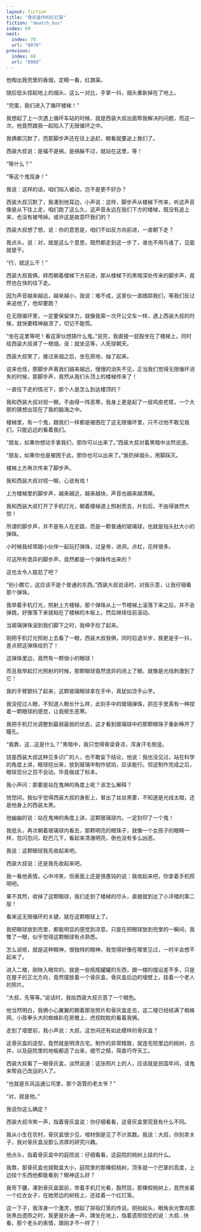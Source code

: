 ```yaml
---
layout: fiction
title: "骨灰盒中的红灯笼"
fiction: "deatch_bus"
index: 69
next:
  index: 70
  url: "0070"
previous:
  index: 68
  url: "0068"
---
```

他掏出我兜里的香烟，定睛一看，红旗渠。

随后低头捏起地上的烟头，这么一对比，手掌一抖，烟头重新掉在了地上。

“完蛋，我们进入了循环楼梯！”

我想起了上一次遇上循环车站的时候，就是西装大叔出面帮我解决的问题，而这一次，他竟然跟我一起陷入了无限循环之中。

我俩都沉默了，而那脚步声还在往上追赶，眼看就要追上我们了。

西装大叔说：是福不是祸，是祸躲不过，就站在这里，等！

“等什么？”

“等这个鬼现身！”

我说：这样的话，咱们陷入被动，岂不是更不好办？

西装大叔沉默了，我凑到他耳边，小声说：这样，脚步声从楼梯下传来，听这声音像是从下往上走，咱们跑了这么久，这声音永远在我们下方的楼梯，既没有追上来，也没有被甩掉。或许这是故意吓我们的？

西装大叔想了想，说：你的意思是，咱们不如反方向前进，一直朝下走？

我点头，说：对，就是这么个意思，既然都走到这一步了，谁也不用鸟谁了，见面就是干。

“行，就这么干！”

西装大叔我俩，转而朝着楼梯下方前进，那从楼梯下的黑暗深处传来的脚步声，竟然也在快的往下走。

因为声音越来越远，越来越小，我说：难不成，这家伙一直跟踪我们，等我们反过来追他了，他却要跑？

在无限循环里，一定要保留体力，就像我第一次开公交车一样，遇上西装大叔的时候，就快要精神崩溃了，切记不能慌。

“坐在这里等吧！看这家伙想搞什么鬼。”说完，我直接一屁股坐在了楼梯上，同时给西装大叔递了一根烟，说：就坐这等，人死球朝天。

西装大叔笑了，接过来烟之后，坐在原地，抽了起来。

说来也怪，那脚步声离我们越来越远，慢慢的消失不见，正当我们觉得无限循环消失的时候，那脚步声，竟然从我们头顶上的楼梯传来了！

一直往下走的情况下，那个人是怎么到达楼顶的？

我和西装大叔对视一眼，不由得一阵恶寒，我身上更是起了一层鸡皮疙瘩，一个大胆的猜想出现在了我的脑海之中。

楼梯里，有一个鬼，跟我们一样都是被困在了这无限循环里，只不过他不敢见我们，只能远远的看着我们。

“朋友，如果你想动手害我们，那你可以出来了。”西装大叔对着黑暗中淡然说道。

“朋友，如果你也是被困于此，那你也可以出来了。”我扔掉烟头，用脚踩灭。

楼梯上方再次传来了脚步声。

我和西装大叔对视一眼，心说有戏！

上方楼梯里的脚步声，越来越近，越来越快，声音也越来越清晰。

我和西装大叔打开了手机灯光，朝着楼梯道上照射而去，片刻后，不由得骇然大惊！

所谓的脚步声，并不是有人在走路，而是一颗普通的玻璃球，也就是指头肚大小的弹珠。

小时候我经常跟小伙伴一起玩打弹珠，过皇帝，进洞，点杠，花样很多。

可这所有诡异的脚步声，竟然都是一个弹珠传出来的？

这也太令人尴尬了吧？

“别小瞧它，这应该不是个普通的东西。”西装大叔说话时，对我示意，让我仔细看那个弹珠。

我举着手机灯光，照射上方楼梯，那个弹珠从上一节楼梯上滚落下来之后，并不会弹跳，好像落下来就粘在了楼梯的木板上，然后继续往前滚动。

当玻璃弹珠滚到我们脚下之时，我伸手捡了起来。

刚把手机灯光照射上去看了一眼，西装大叔我俩，同时后退半步，我更是手一抖，差点把这弹珠给扔了！

这弹珠里边，竟然有一颗很小的眼球！

而且我举起灯光照射的时候，那颗眼球竟然诡异的闭上了眼，就像是光线刺激到了它！

我的手臂颤抖了起来，这颗玻璃眼球拿在手中，真犹如烫手山芋。

我没挖过人眼，不知道人眼长什么样，此刻手中的玻璃弹珠，抓在手里真有一种捏着一颗眼球的感觉，让我顿生恶寒。

我把手机灯光调整到最弱最弱的状态，这才看到玻璃球中的那颗眼珠子重新睁开了瞳孔。

“我靠，这...这是什么？”黑暗中，我只觉得脊梁骨凉，浑身汗毛倒竖。

饶是西装大叔这种见多识广的人，也不敢妄下结论，他说：我也没见过，站在科学的角度上讲，眼球挖出来，放到玻璃中制作琥珀，应该能行。但这制作完成之后，眼球百分之百不会动，毕竟做成了标本。

我小声问：那要是站在鬼神的角度上呢？该怎么解释？

恍惚间，我似乎觉得西装大叔的身影上，冒出了丝丝黑雾，不知道是光线太暗，还是他身上的西装太黑。

他幽幽的说：站在鬼神的角度上讲，这颗玻璃球内，一定封印了一个鬼！

我低头，再次朝着玻璃球内看去，那颗明亮的眼珠子，就像一个女孩子的眼睛一样，忽闪忽闪，眨巴几下，看起来清澈明亮，倒也没有多么凶恶。

我说：这颗眼球我先收起来吧。

西装大叔说：还是我先收起来吧。

我一看他表情，心中冷笑，但表面上还是很愚钝的说：我收起来吧，你拿着手机照明吧。

果不其然，收掉了这颗眼球，我们走到了楼梯的尽头，直接就到达了小洋楼的第二层！

看来这无限循环的关键，就在这颗眼球上了。

我把眼球放到兜里，都能明显的感觉到凉意。只是在把眼球放到兜里的一瞬间，我瞥了一眼，似乎觉得这颗眼球有点熟悉。

怎么说呢，就是这种眼神，很独特的眼神，我觉得好像在哪里见过，一时半会想不起来了。

进入二楼，刚映入眼帘的，就是一些瓶瓶罐罐的东西，跟一楼的摆设差不多，只是在屋子的正北方向，竟然摆放着一个骨灰盒，骨灰盒后边的墙壁上，挂着一个老人的照片。

“大叔，先等等。”说话时，我给西装大叔示意了一个眼色。

他当然明白，我俩小心翼翼的朝着那张照片和骨灰盒走去，这二楼已经结满了蜘蛛网，小孩拳头大的蜘蛛趴在房檐上，虎视眈眈的看着我俩。

走到了墙壁前，我小声说：大叔，这世间还有如此模样的骨灰盒？

这骨灰盒的造型，竟然就是明清古宅。制作的非常精致，就连宅院里边的桃树，古井，以及庭院里的地板都造了出来，细节之精，简直巧夺天工。

西装大叔看了一眼骨灰盒，淡然说道：这张照片上的人，应该就是民国年间，请鬼来帮自己改运的人了。

“也就是东风运通公司里，那个高管的老太爷？”

“对，就是他。”

我说你这么确定？

西装大叔冷笑一声，指着骨灰盒说：你仔细看看，这骨灰盒里究竟有什么不同。

我从小生在农村，骨灰盒很少见，棺材倒是见了不计其数。我说：大叔，你别卖关子，我对骨灰盒没那么浓厚的研究兴趣。

他点头，指着骨灰盒中的庭院说：仔细看看，这庭院的桃树上挂的什么。

我靠，那骨灰盒也就鞋盒大小，庭院里的那棵假桃树，顶多就一个巴掌的高度，上边挂个东西他都能看到？眼神这么好？

我弯下腰，凑到骨灰盒面前，举着手机灯光看，豁然现，那棵假桃树上，竟然坐着一个红衣女子，在她旁边的树枝上，还挂着一个红灯笼。

这一下子，我浑身一个激灵，想起了拶指灯笼的传说。刚抬起头，眼角余光瞥向那张黑白遗照之时，我更是扑通一声，蹲坐在地上，指着遗照惊恐的说：大叔...快看，那个老头的表情，跟刚才不一样了！